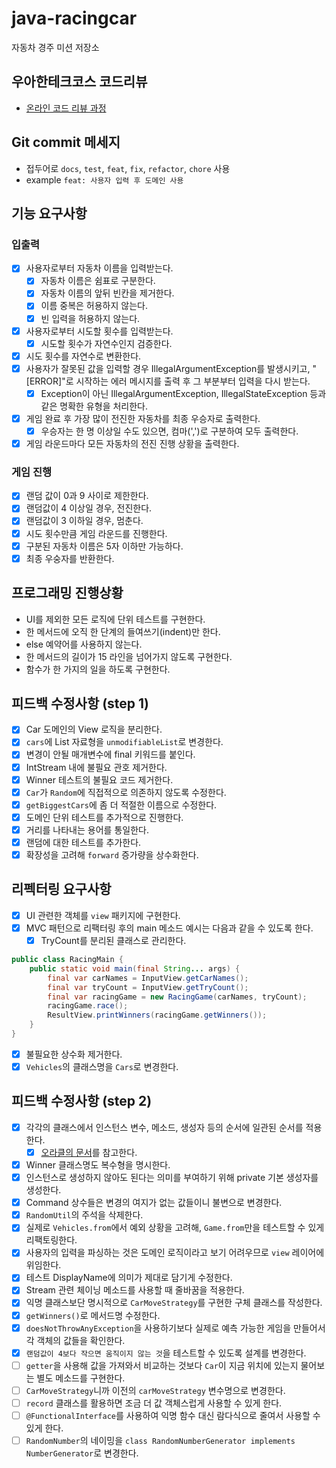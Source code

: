 # java-racingcar

자동차 경주 미션 저장소

## 우아한테크코스 코드리뷰

- [온라인 코드 리뷰 과정](https://github.com/woowacourse/woowacourse-docs/blob/master/maincourse/README.md)

## Git commit 메세지

- 접두어로 `docs`, `test`, `feat`, `fix`, `refactor`, `chore` 사용
- example `feat: 사용자 입력 후 도메인 사용`

## 기능 요구사항

### 입출력

- [X] 사용자로부터 자동차 이름을 입력받는다.
    - [X] 자동차 이름은 쉼표로 구분한다.
    - [X] 자동차 이름의 앞뒤 빈칸을 제거한다.
    - [X] 이름 중복은 허용하지 않는다.
    - [X] 빈 입력을 허용하지 않는다.
- [X] 사용자로부터 시도할 횟수를 입력받는다.
    - [X] 시도할 횟수가 자연수인지 검증한다.
- [X] 시도 횟수를 자연수로 변환한다.
- [X] 사용자가 잘못된 값을 입력할 경우 IllegalArgumentException를 발생시키고, "[ERROR]"로 시작하는 에러 메시지를 출력 후 그 부분부터 입력을 다시 받는다.
    - [X] Exception이 아닌 IllegalArgumentException, IllegalStateException 등과 같은 명확한 유형을 처리한다.
- [X] 게임 완료 후 가장 많이 전진한 자동차를 최종 우승자로 출력한다.
    - [X] 우승자는 한 명 이상일 수도 있으면, 컴마(',')로 구분하여 모두 출력한다.
- [X] 게임 라운드마다 모든 자동차의 전진 진행 상황을 출력한다.

### 게임 진행

- [X] 랜덤 값이 0과 9 사이로 제한한다.
- [X] 랜덤값이 4 이상일 경우, 전진한다.
- [X] 랜덤값이 3 이하일 경우, 멈춘다.
- [X] 시도 횟수만큼 게임 라운드를 진행한다.
- [X] 구분된 자동차 이름은 5자 이하만 가능하다.
- [X] 최종 우숭자를 반환한다.

## 프로그래밍 진행상황

- UI를 제외한 모든 로직에 단위 테스트를 구현한다.
- 한 메서드에 오직 한 단계의 들여쓰기(indent)만 한다.
- else 예약어를 사용하지 않는다.
- 한 메서드의 길이가 15 라인을 넘어가지 않도록 구현한다.
- 함수가 한 가지의 일을 하도록 구현한다.

## 피드백 수정사항 (step 1)

- [X] Car 도메인의 View 로직을 분리한다.
- [X] `cars`에 List 자료형을 `unmodifiableList`로 변경한다.
- [X] 변경이 안될 매개변수에 final 키워드를 붙인다.
- [X] IntStream 내에 불필요 관호 제거한다.
- [X] Winner 테스트의 불필요 코드 제거한다.
- [X] `Car`가 `Random`에 직접적으로 의존하지 않도록 수정한다.
- [X] `getBiggestCars`에 좀 더 적절한 이름으로 수정한다.
- [X] 도메인 단위 테스트를 추가적으로 진행한다.
- [X] 거리를 나타내는 용어를 통일한다.
- [X] 랜덤에 대한 테스트를 추가한다.
- [X] 확장성을 고려해 `forward` 증가량을 상수화한다.

## 리펙터링 요구사항

- [X] UI 관련한 객체를 `view` 패키지에 구현한다.
- [X] MVC 패턴으로 리팩터링 후의 main 메소드 예시는 다음과 같을 수 있도록 한다.
    - [X] TryCount를 분리된 클래스로 관리한다.

```java  
public class RacingMain {
    public static void main(final String... args) {
        final var carNames = InputView.getCarNames();
        final var tryCount = InputView.getTryCount();
        final var racingGame = new RacingGame(carNames, tryCount);
        racingGame.race();
        ResultView.printWinners(racingGame.getWinners());
    }
}  
```  

- [X] 불필요한 상수화 제거한다.
- [X] `Vehicles`의 클래스명을 `Cars`로 변경한다.

## 피드백 수정사항 (step 2)

- [X] 각각의 클래스에서 인스턴스 변수, 메소드, 생성자 등의 순서에 일관된 순서를 적용한다.
    - [X] [오라클의 문서](https://www.oracle.com/java/technologies/javase/codeconventions-fileorganization.html)를 참고한다.
- [X] Winner 클래스명도 복수형을 명시한다.
- [X] 인스턴스로 생성하지 않아도 된다는 의미를 부여하기 위해 private 기본 생성자를 생성한다.
- [X] Command 상수들은 변경의 여지가 없는 값들이니 불변으로 변경한다.
- [X] `RandomUtil`의 주석을 삭제한다.
- [X] 실제로 `Vehicles.from`에서 예외 상황을 고려해, `Game.from`만을 테스트할 수 있게 리팩토링한다.
- [X] 사용자의 입력을 파싱하는 것은 도메인 로직이라고 보기 어려우므로 `view` 레이어에 위임한다.
- [X] 테스트 DisplayName에 의미가 제대로 담기게 수정한다.
- [X] Stream 관련 체이닝 메소드를 사용할 때 줄바꿈을 적용한다.
- [X] 익명 클래스보단 명시적으로 `CarMoveStrategy`를 구현한 구체 클래스를 작성한다.
- [X] `getWinners()`로 메서드명 수정한다.
- [X] `doesNotThrowAnyException`을 사용하기보다 실제로 예측 가능한 게임을 만들어서 각 객체의 값들을 확인한다.
- [X] `랜덤값이 4보다 작으면 움직이지 않는 것`을 테스트할 수 있도록 설계를 변경한다.
- [ ] `getter`을 사용해 값을 가져와서 비교하는 것보다 `Car`이 지금 위치에 있는지 물어보는 별도 메소드를 구현한다.
- [ ] `CarMoveStrategy`니까 이전의 `carMoveStrategy` 변수명으로 변경한다.
- [ ] `record` 클래스를 활용하면 조금 더 값 객체스럽게 사용할 수 있게 한다.
- [ ] `@FunctionalInterface`를 사용하여 익명 함수 대신 람다식으로 줄여서 사용할 수 있게 한다.
- [ ] `RandomNumber`의 네이밍을 `class RandomNumberGenerator implements NumberGenerator`로 변경한다.